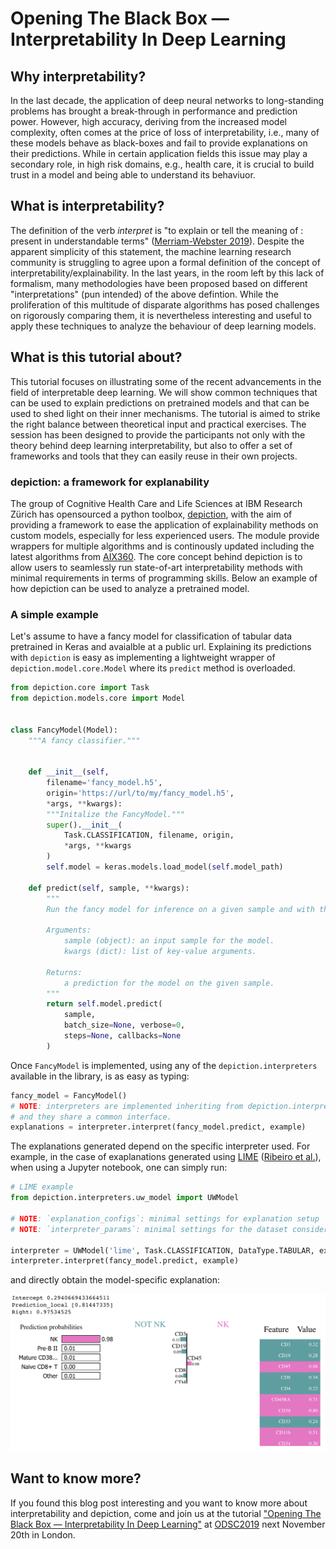 # Opening The Black Box — Interpretability In Deep Learning

## Why interpretability?

In the last decade, the application of deep neural networks to long-standing problems has brought a break-through in performance and prediction power.
However, high accuracy, deriving from the increased model complexity, often comes at the price of loss of interpretability, i.e., many of these models behave as black-boxes and fail to provide explanations on their predictions.
While in certain application fields this issue may play a secondary role, in high risk domains, e.g., health care, it is crucial to build trust in a model and being able to understand its behaviuor.

## What is interpretability?

The definition of the verb *interpret* is "to explain or tell the meaning of : present in understandable terms" ([Merriam-Webster 2019](https://www.merriam-webster.com/dictionary/interpret)).
Despite the apparent simplicity of this statement, the machine learning research community is struggling to agree upon a formal definition of the concept of interpretability/explainability.
In the last years, in the room left by this lack of formalism, many methodologies have been proposed based on different "interpretations" (pun intended) of the above defintion.
While the proliferation of this multitude of disparate algorithms has posed challenges on rigorously comparing them, it is nevertheless interesting and useful to apply these techniques to analyze the behaviour of deep learning models.

## What is this tutorial about?

This tutorial focuses on illustrating some of the recent advancements in the field of interpretable deep learning.
We will show common techniques that can be used to explain predictions on pretrained models and that can be used to shed light on their inner mechanisms.
The tutorial is aimed to strike the right balance between theoretical input and practical exercises.
The session has been designed to provide the participants not only with the theory behind deep learning interpretability, but also to offer a set of frameworks and tools that they can easily reuse in their own projects.

### depiction: a framework for explanability

The group of Cognitive Health Care and Life Sciences at IBM Research Zürich has opensourced a python toolbox, [depiction](https://github.com/IBM/dl-interpretability-compbio), with the aim of providing a framework to ease the application of explainability methods on custom models, especially for less experienced users.
The module provide wrappers for multiple algorithms and is continously updated including the latest algorithms from [AIX360](https://github.com/IBM/AIX360.git).
The core concept behind depiction is to allow users to seamlessly run state-of-art interpretability methods with minimal requirements in terms of programming skills.
Below an example of how depiction can be used to analyze a pretrained model.

### A simple example

Let's assume to have a fancy model for classification of tabular data pretrained in Keras and avaialble at a public url.
Explaining its predictions with `depiction` is easy as implementing a lightweight wrapper of `depiction.model.core.Model` where its `predict` method is overloaded.

```python
from depiction.core import Task
from depiction.models.core import Model


class FancyModel(Model):
    """A fancy classifier."""


    def __init__(self,
        filename='fancy_model.h5',
        origin='https://url/to/my/fancy_model.h5',
        *args, **kwargs):
        """Initalize the FancyModel."""
        super().__init__(
            Task.CLASSIFICATION, filename, origin,
            *args, **kwargs
        )
        self.model = keras.models.load_model(self.model_path)

    def predict(self, sample, **kwargs):
        """
        Run the fancy model for inference on a given sample and with the provided parameters.

        Arguments:
            sample (object): an input sample for the model.
            kwargs (dict): list of key-value arguments.

        Returns:
            a prediction for the model on the given sample.
        """
        return self.model.predict(
            sample,
            batch_size=None, verbose=0,
            steps=None, callbacks=None
        )
```

Once `FancyModel` is implemented, using any of the `depiction.interpreters` available in the library, is as easy as typing:

```python
fancy_model = FancyModel()
# NOTE: interpreters are implemented inheriting from depiction.interpreters.core.Interpreter
# and they share a common interface.
explanations = interpreter.interpret(fancy_model.predict, example)
```

The explanations generated depend on the specific interpreter used.
For example, in the case of exaplanations generated using [LIME](https://github.com/marcotcr/lime) ([Ribeiro et al.](https://arxiv.org/abs/1602.04938)), when using a Jupyter notebook, one can simply run:

```python
# LIME example
from depiction.interpreters.uw_model import UWModel

# NOTE: `explanation_configs`: minimal settings for explanation setup
# NOTE: `interpreter_params`: minimal settings for the dataset considered

interpreter = UWModel('lime', Task.CLASSIFICATION, DataType.TABULAR, explanation_configs, **interpreter_params)
interpreter.interpret(fancy_model.predict, example)
```

and directly obtain the model-specific explanation:

<p align="center">
  <img src="lime.png" alt="LIME example" width=700>
</p>


## Want to know more?

If you found this blog post interesting and you want  to know more about interpretability and depiction, come and join us at the tutorial ["Opening The Black Box — Interpretability In Deep Learning"](https://odsc.com/training/portfolio/opening-the-black-box-interpretability-in-deep-learning/) at [ODSC2019](https://odsc.com/london/) next November 20th in London.
